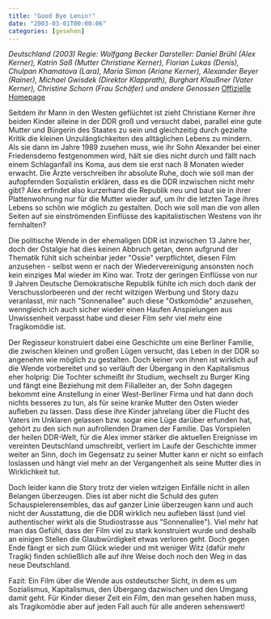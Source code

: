```yaml
---
title: "Good Bye Lenin!"
date: "2003-03-01T00:00:06"
categories: [gesehen]
---
```


*Deutschland (2003)
Regie: Wolfgang Becker
Darsteller: Daniel Brühl (Alex Kerner), Katrin Saß (Mutter Christiane Kerner), Florian Lukas (Denis), Chulpan Khamatova (Lara), Maria Simon (Ariane Kerner), Alexander Beyer (Rainer), Michael Gwisdek (Direktor Klapprath), Burghart Klaußner (Vater Kerner), Christine Schorn (Frau Schäfer) und andere Genossen*
[Offizielle Homepage](http://www.79qmddr.de)

Seitdem ihr Mann in den Westen geflüchtet ist zieht Christiane Kerner ihre beiden Kinder alleine in der DDR groß und versucht dabei, parallel eine gute Mutter und Bürgerin des Staates zu sein und gleichzeitig durch gezielte Kritik die kleinen Unzulänglichkeiten des alltäglichen Lebens zu mindern. Als sie dann im Jahre 1989 zusehen muss, wie ihr Sohn Alexander bei einer Friedensdemo festgenommen wird, hält sie dies nicht durch und fällt nach einem Schlaganfall ins Koma, aus dem sie erst nach 8 Monaten wieder erwacht. Die Ärzte verschreiben ihr absolute Ruhe, doch wie soll man der aufopfernden Sozialistin erklären, dass es die DDR inzwischen nicht mehr gibt? Alex erfindet also kurzerhand die Republik neu und baut sie in ihrer Plattenwohnung nur für die Mutter wieder auf, um ihr die letzten Tage ihres Lebens so schön wie möglich zu gestalten. Doch wie soll man die von allen Seiten auf sie einströmenden Einflüsse des kapitalistischen Westens von ihr fernhalten?

Die politische Wende in der ehemaligen DDR ist inzwischen 13 Jahre her, doch der Ostalgie hat dies keinen Abbruch getan, denn aufgrund der Thematik fühlt sich scheinbar jeder "Ossie" verpflichtet, diesen Film anzusehen - selbst wenn er nach der Wiedervereinigung ansonsten noch kein einziges Mal wieder im Kino war. Trotz der geringen Einflüsse von nur 9 Jahren Deutsche Demokratische Republik fühlte ich mich doch dank der Verschusslorbeeren und der recht witzigen Werbung und Story dazu veranlasst, mir nach "Sonnenallee" auch diese "Ostkomödie" anzusehen, wenngleich ich auch sicher wieder einen Haufen Anspielungen aus Unwissenheit verpasst habe und dieser Film sehr viel mehr eine Tragikomödie ist.

Der Regisseur konstruiert dabei eine Geschichte um eine Berliner Familie, die zwischen kleinen und großen Lügen versucht, das Leben in der DDR so angenehm wie möglich zu gestalten. Doch keiner von ihnen ist wirklich auf die Wende vorbereitet und so verläuft der Übergang in den Kapitalismus eher holprig: Die Tochter schmeißt ihr Studium, wechselt zu Burger King und fängt eine Beziehung mit dem Filialleiter an, der Sohn dagegen bekommt eine Anstellung in einer West-Berliner Firma und hat dann doch nichts besseres zu tun, als für seine kranke Mutter den Osten wieder aufleben zu lassen. Dass diese ihre Kinder jahrelang über die Flucht des Vaters im Unklaren gelassen bzw. sogar eine Lüge darüber erfunden hat, gehört zu den sich nun aufrollenden Dramen der Familie. Das Vorspielen der heilen DDR-Welt, für die Alex immer stärker die aktuellen Ereignisse im vereinten Deutschland umschreibt, verliert im Laufe der Geschichte immer weiter an Sinn, doch im Gegensatz zu seiner Mutter kann er nicht so einfach loslassen und hängt viel mehr an der Vergangenheit als seine Mutter dies in Wirklichkeit tut.

Doch leider kann die Story trotz der vielen witzigen Einfälle nicht in allen Belangen überzeugen. Dies ist aber nicht die Schuld des guten Schauspielerensembles, das auf ganzer Linie überzeugen kann und auch nicht der Ausstattung, die die DDR wirklich neu aufleben lässt (und viel authentischer wirkt als die Studiostrasse aus "Sonnenallee"). Viel mehr hat man das Gefühl, dass der Film viel zu stark konstruiert wurde und deshalb an einigen Stellen die Glaubwürdigkeit etwas verloren geht. Doch gegen Ende fängt er sich zum Glück wieder und mit weniger Witz (dafür mehr Tragik) finden schließlich alle auf ihre Weise doch noch den Weg in das neue Deutschland.

Fazit: Ein Film über die Wende aus ostdeutscher Sicht, in dem es um Sozialismus, Kapitalismus, den Übergang dazwischen und den Umgang damit geht. Für Kinder dieser Zeit ein Film, den man gesehen haben muss, als Tragikomödie aber auf jeden Fall auch für alle anderen sehenswert!
